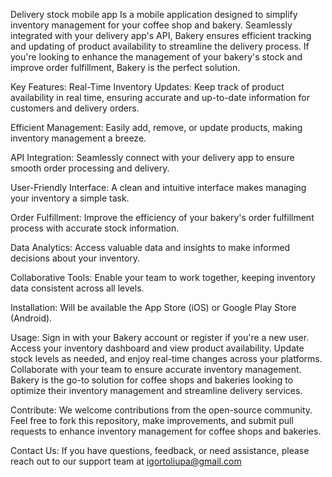 Delivery stock mobile app
Is a mobile application designed to simplify inventory management for your coffee shop and bakery. Seamlessly integrated with your delivery app's API, Bakery ensures efficient tracking and updating of product availability to streamline the delivery process. If you're looking to enhance the management of your bakery's stock and improve order fulfillment, Bakery is the perfect solution.

Key Features:
Real-Time Inventory Updates: Keep track of product availability in real time, ensuring accurate and up-to-date information for customers and delivery orders.

Efficient Management: Easily add, remove, or update products, making inventory management a breeze.

API Integration: Seamlessly connect with your delivery app to ensure smooth order processing and delivery.

User-Friendly Interface: A clean and intuitive interface makes managing your inventory a simple task.

Order Fulfillment: Improve the efficiency of your bakery's order fulfillment process with accurate stock information.

Data Analytics: Access valuable data and insights to make informed decisions about your inventory.

Collaborative Tools: Enable your team to work together, keeping inventory data consistent across all levels.

Installation:
Will be available the App Store (iOS) or Google Play Store (Android).

Usage:
Sign in with your Bakery account or register if you're a new user.
Access your inventory dashboard and view product availability.
Update stock levels as needed, and enjoy real-time changes across your platforms.
Collaborate with your team to ensure accurate inventory management.
Bakery is the go-to solution for coffee shops and bakeries looking to optimize their inventory management and streamline delivery services.

Contribute:
We welcome contributions from the open-source community. Feel free to fork this repository, make improvements, and submit pull requests to enhance inventory management for coffee shops and bakeries.

Contact Us:
If you have questions, feedback, or need assistance, please reach out to our support team at  igortoliupa@gmail.com
